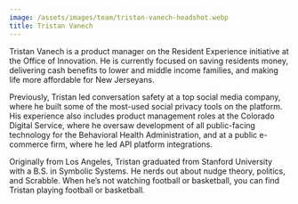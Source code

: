 ```yaml
---
image: /assets/images/team/tristan-vanech-headshot.webp
title: Tristan Vanech
---
```


Tristan Vanech is a product manager on the Resident Experience initiative at the Office of Innovation. He is currently focused on saving residents money, delivering cash benefits to lower and middle income families, and making life more affordable for New Jerseyans.

Previously, Tristan led conversation safety at a top social media company, where he built some of the most-used social privacy tools on the platform. His experience also includes product management roles at the Colorado Digital Service, where he oversaw development of all public-facing technology for the Behavioral Health Administration, and at a public e-commerce firm, where he led API platform integrations.

Originally from Los Angeles, Tristan graduated from Stanford University with a B.S. in Symbolic Systems. He nerds out about nudge theory, politics, and Scrabble. When he’s not watching football or basketball, you can find Tristan playing football or basketball.
